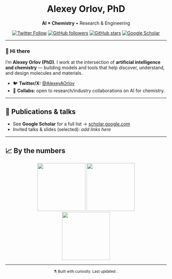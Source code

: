 <!-- Profile header -->
<div align="center">

# Alexey Orlov, PhD  
**AI × Chemistry** • Research & Engineering

[![Twitter Follow](https://img.shields.io/twitter/follow/AlexeyAOrlov?style=social)](https://twitter.com/AlexeyAOrlov)
[![GitHub followers](https://img.shields.io/github/followers/AxelRolov?style=social)](https://github.com/AxelRolov?tab=followers)
[![GitHub stars](https://img.shields.io/github/stars/AxelRolov?style=social)](https://github.com/AxelRolov?tab=repositories)
[![Google Scholar](https://img.shields.io/badge/Google%20Scholar-4285F4?logo=googlescholar&logoColor=white)](https://scholar.google.com/citations?user=fYmg_SsAAAAJ&hl=en)

</div>

---

### 👋 Hi there
I’m **Alexey Orlov (PhD)**. I work at the intersection of **artificial intelligence and chemistry** — building models and tools that help discover, understand, and design molecules and materials.

- 🐦 **Twitter/X:** [@AlexeyAOrlov](https://twitter.com/AlexeyAOrlov)
- 🤝 **Collabs:** open to research/industry collaborations on AI for chemistry.

---

## 📝 Publications & talks
- See **Google Scholar** for a full list → [scholar.google.com](https://scholar.google.com/citations?user=fYmg_SsAAAAJ&hl=en)  
- Invited talks & slides (selected): _add links here_

---

## 📈 By the numbers
<div align="center">

<!-- GitHub Readme Stats by @anuraghazra -->
<img src="https://github-readme-stats.vercel.app/api?username=AxelRolov&show_icons=true&rank_icon=github&include_all_commits=true&hide_title=true" height="150" />
<img src="https://github-readme-stats.vercel.app/api/top-langs/?username=AxelRolov&layout=compact&hide_title=true" height="150" />
<br/>
<!-- Streak by @DenverCoder1 / @anuraghazra alt -->
<img src="https://streak-stats.demolab.com?user=AxelRolov&hide_longest_streak=true" height="150" />

</div>

---

<p align="center">
  <sub>⚗️ Built with curiosity. Last updated: <!-- date -->.</sub>
</p>

